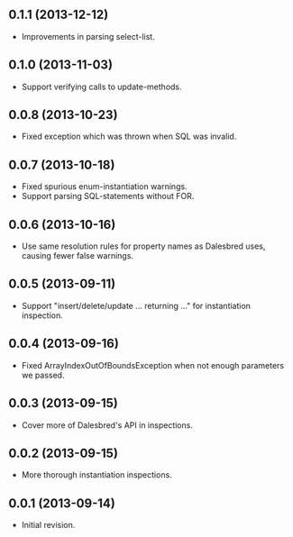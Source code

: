 ## 0.1.1 (2013-12-12)

  - Improvements in parsing select-list.

## 0.1.0 (2013-11-03)

  - Support verifying calls to update-methods.

## 0.0.8 (2013-10-23)

  - Fixed exception which was thrown when SQL was invalid.

## 0.0.7 (2013-10-18)

  - Fixed spurious enum-instantiation warnings.
  - Support parsing SQL-statements without FOR.

## 0.0.6 (2013-10-16)

  - Use same resolution rules for property names as Dalesbred uses, causing fewer false warnings.

## 0.0.5 (2013-09-11)

  - Support "insert/delete/update ... returning ..." for instantiation inspection.

## 0.0.4 (2013-09-16)

  - Fixed ArrayIndexOutOfBoundsException when not enough parameters we passed.

## 0.0.3 (2013-09-15)

  - Cover more of Dalesbred's API in inspections.

## 0.0.2 (2013-09-15)

  - More thorough instantiation inspections.

## 0.0.1 (2013-09-14)

  - Initial revision.
